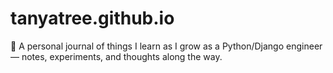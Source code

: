 # tanyatree.github.io
🌱 A personal journal of things I learn as I grow as a Python/Django engineer — notes, experiments, and thoughts along the way.
